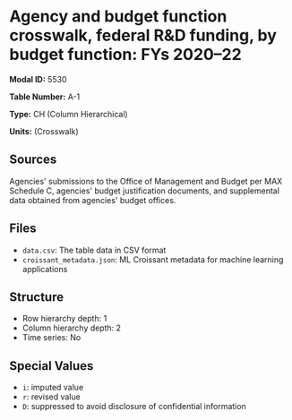 # Agency and budget function crosswalk, federal R&D funding, by budget function: FYs 2020&#8211;22

**Modal ID:** 5530

**Table Number:** A-1

**Type:** CH (Column Hierarchical)

**Units:** (Crosswalk)

## Sources

Agencies' submissions to the Office of Management and Budget per MAX Schedule C, agencies' budget justification documents, and supplemental data obtained from agencies' budget offices.

## Files

- `data.csv`: The table data in CSV format
- `croissant_metadata.json`: ML Croissant metadata for machine learning applications

## Structure

- Row hierarchy depth: 1
- Column hierarchy depth: 2
- Time series: No

## Special Values

- `i`: imputed value
- `r`: revised value
- `D`: suppressed to avoid disclosure of confidential information
